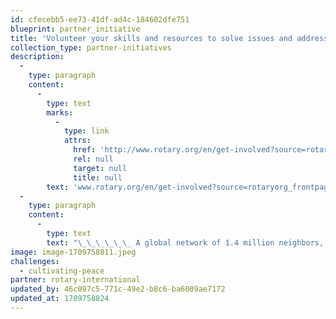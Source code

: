 ```yaml
---
id: cfecebb5-ee73-41df-ad4c-184602dfe751
blueprint: partner_initiative
title: 'Volunteer your skills and resources to solve issues and address community needs.'
collection_type: partner-initiatives
description:
  -
    type: paragraph
    content:
      -
        type: text
        marks:
          -
            type: link
            attrs:
              href: 'http://www.rotary.org/en/get-involved?source=rotaryorg_frontpage_hero'
              rel: null
              target: null
              title: null
        text: 'www.rotary.org/en/get-involved?source=rotaryorg_frontpage_hero'
  -
    type: paragraph
    content:
      -
        type: text
        text: "\_\_\_\_\_\_ A global network of 1.4 million neighbors, friends, leaders, and problem solvers who see a world where people unite and take action to create lasting positive change."
image: image-1709758811.jpeg
challenges:
  - cultivating-peace
partner: rotary-international
updated_by: 46c097c5-771c-49e2-b8c6-ba6009ae7172
updated_at: 1709758824
---
```

